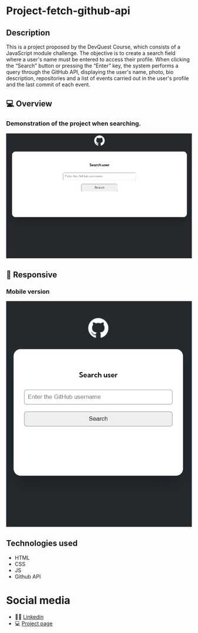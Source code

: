 # Project-fetch-github-api

## Description
This is a project proposed by the DevQuest Course, which consists of a JavaScript module challenge. The objective is to create a search field where a user's name must be entered to access their profile. When clicking the “Search” button or pressing the “Enter” key, the system performs a query through the GitHub API, displaying the user's name, photo, bio description, repositories and a list of events carried out in the user's profile and the last commit of each event.

## 💻 Overview 

### Demonstration of the project when searching.

[<img src="./src/assets/screen-project-fetch-github-api.gif" alt="">](https://github.com/ma17martins/project-fetch-github-api.git)

## 📳 Responsive
### Mobile version
[<img src="./src/assets/screen-project-fetch-github-api-mobile.gif">](https://github.com/ma17martins/project-fetch-github-api.git)
## Technologies used

- HTML 
- CSS 
- JS
- Github API


 # Social media

 - 👋🏾 [Linkedin](https://www.linkedin.com/in/matheus17martins/)
 - 💻 [Project page](https://ma17martins.github.io/project-fetch-github-api/) 

